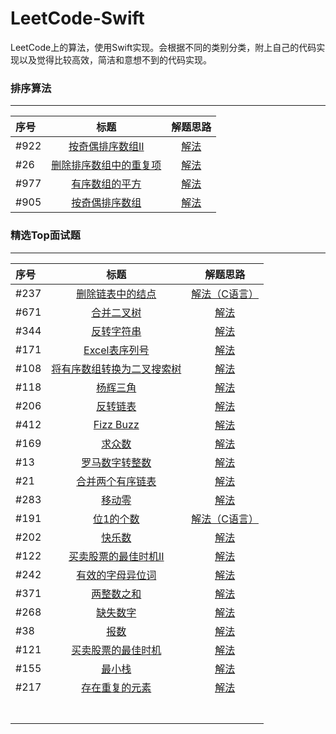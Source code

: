 # LeetCode-Swift

LeetCode上的算法，使用Swift实现。会根据不同的类别分类，附上自己的代码实现以及觉得比较高效，简洁和意想不到的代码实现。

<!--more-->

### 排序算法

---

| 序号   | 标题                                                                                   | 解题思路                                                                                                 |
|:---- |:------------------------------------------------------------------------------------:|:----------------------------------------------------------------------------------------------------:|
| #922 | [按奇偶排序数组II](https://leetcode-cn.com/problems/sort-array-by-parity-ii/)               | [解法](https://github.com/jashion/LeetCode-Swift/blob/master/sources/SortAlgorithm/oddAndEven.md)      |
| #26  | [删除排序数组中的重复项](https://leetcode-cn.com/problems/remove-duplicates-from-sorted-array/) | [解法](https://github.com/jashion/LeetCode-Swift/blob/master/sources/SortAlgorithm/removeRepeatNum.md) |
| #977 | [有序数组的平方](https://leetcode-cn.com/problems/squares-of-a-sorted-array/)               | [解法](https://github.com/jashion/LeetCode-Swift/blob/master/sources/SortAlgorithm/SortedArrayPow.md)  |
| #905 | [按奇偶排序数组](https://leetcode-cn.com/submissions/detail/19467555/)                      | [解法](https://github.com/jashion/LeetCode-Swift/blob/master/sources/SortAlgorithm/EvenOddArray.md)    |

### 精选Top面试题

---

| 序号   | 标题                                                                                            | 解题思路                                                                                                                            |
|:---- |:---------------------------------------------------------------------------------------------:|:-------------------------------------------------------------------------------------------------------------------------------:|
| #237 | [删除链表中的结点](https://leetcode-cn.com/problems/delete-node-in-a-linked-list/)                    | [解法（C语言）](https://github.com/jashion/LeetCode-Swift/blob/master/sources/HotTopInterviewQuestions/DeleteLinkedNode.md)           |
| #671 | [合并二叉树](https://leetcode-cn.com/problems/merge-two-binary-trees/submissions/)                 | [解法](https://github.com/jashion/LeetCode-Swift/blob/master/sources/HotTopInterviewQuestions/MergeBinaryTree.md)                 |
| #344 | [反转字符串](https://leetcode-cn.com/problems/reverse-string/)                                     | [解法](https://github.com/jashion/LeetCode-Swift/blob/master/sources/HotTopInterviewQuestions/ReverseString.md)                   |
| #171 | [Excel表序列号](https://leetcode-cn.com/problems/excel-sheet-column-number/)                      | [解法](https://github.com/jashion/LeetCode-Swift/blob/master/sources/HotTopInterviewQuestions/ExcelSerialNumber.md)               |
| #108 | [将有序数组转换为二叉搜索树](https://leetcode-cn.com/problems/convert-sorted-array-to-binary-search-tree/) | [解法](https://github.com/jashion/LeetCode-Swift/blob/master/sources/HotTopInterviewQuestions/SortedArrayTransferToBinaryTree.md) |
| #118 | [杨辉三角](https://leetcode-cn.com/problems/pascals-triangle/)                                    | [解法](https://github.com/jashion/LeetCode-Swift/blob/master/sources/HotTopInterviewQuestions/Pascal'sTriangle.md)                |
| #206 | [反转链表](https://leetcode-cn.com/problems/reverse-linked-list/)                                 | [解法](https://github.com/jashion/LeetCode-Swift/blob/master/sources/HotTopInterviewQuestions/ReverseLink.md)                     |
| #412 | [Fizz Buzz](https://leetcode-cn.com/problems/fizz-buzz/)                                      | [解法](https://github.com/jashion/LeetCode-Swift/blob/master/sources/HotTopInterviewQuestions/FizzBuzz.md)                        |
| #169 | [求众数](https://leetcode-cn.com/problems/majority-element/)                                     | [解法](https://github.com/jashion/LeetCode-Swift/blob/master/sources/HotTopInterviewQuestions/MajorityNumber.md)                  |
| #13  | [罗马数字转整数](https://leetcode-cn.com/problems/roman-to-integer/)                                 | [解法](https://github.com/jashion/LeetCode-Swift/blob/master/sources/HotTopInterviewQuestions/RomanToInt.md)                      |
| #21  | [合并两个有序链表](https://leetcode-cn.com/problems/merge-two-sorted-lists/)                          | [解法](https://github.com/jashion/LeetCode-Swift/blob/master/sources/HotTopInterviewQuestions/MergeTwoSortedLinks.md)             |
| #283 | [移动零](https://leetcode-cn.com/problems/move-zeroes/)                                          | [解法](https://github.com/jashion/LeetCode-Swift/blob/master/sources/HotTopInterviewQuestions/MoveZeroes.md)                      |
| #191 | [位1的个数](https://leetcode-cn.com/problems/number-of-1-bits/)                                   | [解法（C语言）](https://github.com/jashion/LeetCode-Swift/blob/master/sources/HotTopInterviewQuestions/HammingWeight.md)              |
| #202 | [快乐数](https://leetcode-cn.com/problems/happy-number/)                                         | [解法](https://github.com/jashion/LeetCode-Swift/blob/master/sources/HotTopInterviewQuestions/HappyNumber.md)                     |
| #122 | [买卖股票的最佳时机II](https://leetcode-cn.com/problems/best-time-to-buy-and-sell-stock-ii/)           | [解法](https://github.com/jashion/LeetCode-Swift/blob/master/sources/HotTopInterviewQuestions/MaxProfitII.md)                     |
| #242 | [有效的字母异位词](https://leetcode-cn.com/problems/valid-anagram/)                                   | [解法](https://github.com/jashion/LeetCode-Swift/blob/master/sources/HotTopInterviewQuestions/Anagram.md)                         |
| #371 | [两整数之和](https://leetcode-cn.com/problems/sum-of-two-integers/)                                | [解法](https://github.com/jashion/LeetCode-Swift/blob/master/sources/HotTopInterviewQuestions/GetSum.md)                          |
| #268 | [缺失数字](https://leetcode-cn.com/problems/missing-number/)                                      | [解法](https://github.com/jashion/LeetCode-Swift/blob/master/sources/HotTopInterviewQuestions/MissingNumber.md)                   |
| #38  | [报数](https://leetcode-cn.com/problems/count-and-say/)                                         | [解法](https://github.com/jashion/LeetCode-Swift/blob/master/sources/HotTopInterviewQuestions/CountAndSay.md)                     |
| #121 | [买卖股票的最佳时机](https://leetcode-cn.com/problems/best-time-to-buy-and-sell-stock/)                | [解法](https://github.com/jashion/LeetCode-Swift/blob/master/sources/HotTopInterviewQuestions/MaxProfit.md)                       |
| #155 | [最小栈](https://leetcode-cn.com/problems/min-stack/)                                            | [解法](https://github.com/jashion/LeetCode-Swift/blob/master/sources/HotTopInterviewQuestions/MinStack.md)                        |
| #217 | [存在重复的元素](https://leetcode-cn.com/problems/contains-duplicate/)                               | [解法](https://github.com/jashion/LeetCode-Swift/blob/master/sources/HotTopInterviewQuestions/ContainsDuplicate.md)               |
|      |                                                                                               |                                                                                                                                 |
|      |                                                                                               |                                                                                                                                 |
|      |                                                                                               |                                                                                                                                 |
|      |                                                                                               |                                                                                                                                 |
|      |                                                                                               |                                                                                                                                 |
|      |                                                                                               |                                                                                                                                 |
|      |                                                                                               |                                                                                                                                 |

### 
